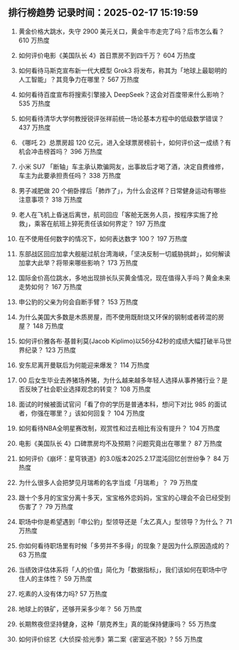 
## 排行榜趋势 记录时间：2025-02-17 15:19:59
  
  1. 黄金价格大跳水，失守 2900 美元关口，黄金牛市走完了吗？后市怎么看？ 610 万热度
    
  2. 如何评价电影《美国队长 4》首日票房不到四千万？ 604 万热度
    
  3. 如何看待马斯克宣布新一代大模型 Grok3 将发布，称其为「地球上最聪明的人工智能」？其竞争力在哪里？ 567 万热度
    
  4. 如何看待百度宣布将搜索引擎接入 DeepSeek？这会对百度带来什么影响？ 535 万热度
    
  5. 如何看待清华大学何教授锐评张祥前统一场论基本方程中的低级数学错误？ 437 万热度
    
  6. 《哪吒 2》总票房超 120 亿元，进入全球票房榜前十，如何评价这一成绩？有机会冲击榜首吗？ 396 万热度
    
  7. 小米 SU7 「断轴」车主承认欺骗网友，出事故后才喝了酒，决定自费维修，车主为此要承担责任吗？ 338 万热度
    
  8. 男子减肥做 20 个俯卧撑后「肺炸了」，为什么会这样？日常健身运动有哪些注意事项？ 318 万热度
    
  9. 老人在飞机上昏迷后离世，航司回应「客舱无医务人员，按程序实施了抢救」，乘客在航班上猝死责任该如何界定？ 197 万热度
    
  10. 在不使用任何数字的情况下，如何表达数字 100？ 197 万热度
    
  11. 东部战区回应加拿大舰艇过航台湾海峡，「坚决反制一切威胁挑衅」，如何解读加拿大此举？将带来哪些影响？ 173 万热度
    
  12. 国际金价高位跳水，多地出现排长队买黄金情况，现在值得入手吗？黄金未来走势如何？ 167 万热度
    
  13. 申公豹的父亲为何会自断手臂？ 153 万热度
    
  14. 为什么美国大多数是木质房屋，而不使用既耐烧又环保的钢制或者砖混的房屋？ 148 万热度
    
  15. 如何评价雅各布·基普利莫(Jacob Kiplimo)以56分42秒的成绩大幅打破半马世界纪录？ 123 万热度
    
  16. 安东尼离开曼联后为何能迎来爆发？ 114 万热度
    
  17. 00 后女生毕业去养猪场养猪，为什么越来越多年轻人选择从事养猪行业？是否反映了社会职业选择观念的转变？ 108 万热度
    
  18. 面试的时候被面试官问「看了你的学历是普通本科，想问下对比 985 的面试者，你强在哪里？」该如何回复？ 104 万热度
    
  19. 如何看待NBA全明星赛改制，观赏性和过去相比有没有提升？ 104 万热度
    
  20. 电影《美国队长 4》口碑票房均不及预期？问题究竟出在哪里？ 87 万热度
    
  21. 如何评价《崩坏：星穹铁道》的3.0版本2025.2.17混沌回忆创世纷争？ 84 万热度
    
  22. 为什么很多人会把梦见月瑞希的名字当成「月瑞希」？ 79 万热度
    
  23. 跟十个多月的宝宝分离十多天，宝宝格外恋妈妈，宝宝的心理会不会已经受到伤害了？ 79 万热度
    
  24. 职场中你是希望遇到「申公豹」型领导还是「太乙真人」型领导？为什么？ 71 万热度
    
  25. 你如何看待职场里有时候「多劳并不多得」的现象？是因为什么原因造成的？ 63 万热度
    
  26. 当绩效评估体系将「人的价值」简化为「数据指标」，我们该如何在职场中守住人的主体性？ 59 万热度
    
  27. 吃素的人没有体力吗? 57 万热度
    
  28. 地球上的铁矿，还够开采多少年？ 56 万热度
    
  29. 长期熬夜但坚持健身，这种「朋克养生」真的能保持健康吗？ 55 万热度
    
  30. 如何评价综艺《大侦探·拾光季》第二案《密室逃不脱》? 55 万热度
    
